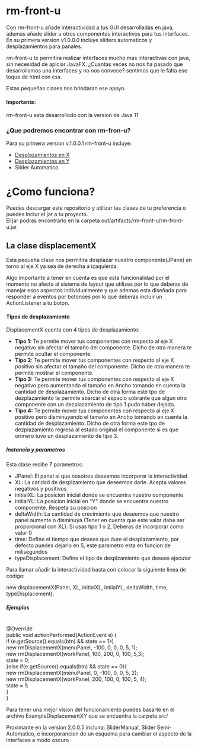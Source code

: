 # rm-front-u
Con rm-front-u añade interactividad a tus GUI desarrolladas en java, ademas añade slider u otros componentes interactivos para tus interfaces. En su primera version v1.0.0.0 incluye sliders automaticos y desplazamientos para panales.

rm-front-u te permitira realizar interfaces mucho mas interactivas con java, sin necesidad de aplciar JavaFX.
¿Cuantas veces no nos ha pasado que desarrollamos una interfaces y no nos convece? sentimos que le falta ese toque de html con css.

Estas pequeñas clases nos brindaran ese apoyo.

<h4>Importante:</h4>
rm-front-u esta desarrollodo con la version de Java 11

<h3>¿Que podremos encontrar con rm-fron-u?</h3>
<p>
  Para su primera version v.1.0.0.1 rm-front-u incluye:
</p>
<ul>
  <li><a href="#DX">Desplazamientos en X</a></li>
  <li><a href="#DY"> Desplazamientos en Y</a></li>
  <li>Slider Automatico</li>
</ul>

<h1>¿Como funciona?</h1>

<p>Puedes descargar este repositorio y utilizar las clases de tu preferencia o puedes inclur el jar a tu proyecto. <br>
El jar podras encontrarlo en la carpeta out/artifacts/rm-front-u/rm-front-u.jar
</p>

<h2 id="DX">La clase displacementX</h2>

<p>Esta pequeña clase nos permitira desplazar nuestro componente(JPane) en torno al eje X ya sea de derecha a izaquierda.</p>
<p>Algo importante a tener en cuenta es que esta funcionalidad por el momento no afecta al sistema de layout que utilizes por lo que deberas de manejar esos aspectos individualmente y que ademas esta diseñada para responder a eventos por botonoes por lo que deberas incluir un ActionListener a tu boton.</p>

<h4>Tipos de desplazamiento</h4>
DisplacementX cuenta con 4 tipos de desplazamiento:

<ul>
  <li><strong>Tipo 1:</strong> Te permite mover tus componentes con respecto al eje X negativo sin afectar el tamaño del componente. Dicho de otra manera te permite ocultar el componente.</li>
  <li><strong>Tipo 2:</strong> Te permite mover tus componentes con respecto al eje X positivo sin afectar el tamaño del componente. Dicho de otra manera te permite mostrar el componente.</li>
  <li><strong>Tipo 3:</strong> Te permite mover tus componentes con respecto al eje X negativo pero aumentando el tamaño en Ancho tomando en cuenta la cantidad de desplazamiento. Dicho de otra forma este tpo de dezplazamiento te permite abarcar el espacio sobrante que algun otro componente con un dezplazamiento de tipo 1 pudo haber dejado. </li>
  <li><strong>Tipo 4:</strong> Te permite mover tus componentes con respecto al eje X positivo pero disminuyendo el tamaño en Ancho tomando en cuenta la cantidad de desplazamiento. Dicho de otra forma este tpo de dezplazamiento regresa al estado original el componente si es que orimero tuvo un desplazamiento de tipo 3.</li>
</ul>

<h5>Instancia y parametros</h5>

<p>
  Esta clase recibe 7 parametros:
  <ul>
    <li>JPanel: El panel al que nosotros deseamos incorporar la interactividad</li>
    <li>XL: La catidad de desplzamiento que deseemos darle. Acepta valores negativos y positivos</li>
    <li>initialXL: La posicion inicial donde se encuentra nuestro componente</li>
    <li>intiialYL: La posicion inicial en "Y" donde se encuentra nuestro componente. Respeta su poscion </li>
    <li>deltaWidth: La cantidad de crecimiento que deseemos que nuestro panel aumente o disminuya (Tener en cuenta que este valor debe ser proporcional con XL). Si usas tipo 1 o 2, Deberas de incorporar como valor 0</li>
    <li>time: Define el tiempo que desees que dure el desplazamiento, por defecto puedes dejarlo en 5, este parametro esta en funcion de milisegundos</li>
    <li>typeDisplacement: Define el tipo de desplzamiento que desees ejecutar</li>
  </ul>
</p>

<p>
  Para llamar añadir la interactividad basta con colocar la siguiente linea de codigo:
  
  new displacementX(Panel, XL, initialXL, intiialYL, deltaWidth, time, typeDisplacement);
  
  <h5>Ejemplos</h5><br>
   @Override<br>
   public void actionPerformed(ActionEvent e) {<br>
        if (e.getSource().equals(btn) && state == 1){<br>
            new rmDisplacementX(menuPanel, -100, 0, 0, 0, 5, 1);<br>
            new rmDisplacementX(workPanel, 100, 200, 0, 100, 5,3);<br>
            state = 0;<br>
        }else if(e.getSource().equals(btn) && state == 0){<br>
            new rmDisplacementX(menuPanel, 0, -100, 0, 0, 5, 2);<br>
            new rmDisplacementX(workPanel, 200, 100, 0, 100, 5, 4);<br>
            state = 1;<br>
        }<br>
   }<br>
</p>

Para tener una mejor vision del funcionamiento puedes basarte en el archivo ExampleDisplacementXY que se encuentra la carpeta src/

Proximante en la version 2.0.0.5 incluira: SliderManual, Slider Semi-Automatico, e incorporancion de un esquema para cambiar el aspecto de la interfaces a modo oscuro
